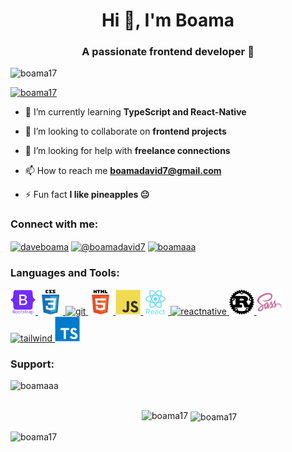 <h1 align="center">Hi 👋, I'm Boama</h1>
<h3 align="center">A passionate frontend developer 🦢</h3>

<p align="left"> <img src="https://komarev.com/ghpvc/?username=boama17&label=Profile%20views&color=0e75b6&style=flat" alt="boama17" /> </p>

<p align="left"> <a href="https://github.com/ryo-ma/github-profile-trophy"><img src="https://github-profile-trophy.vercel.app/?username=boama17" alt="boama17" /></a> </p>

- 🌱 I’m currently learning **TypeScript and React-Native**

- 👯 I’m looking to collaborate on **frontend projects**

- 🤝 I’m looking for help with **freelance connections**

- 📫 How to reach me **boamadavid7@gmail.com**

- ⚡ Fun fact **I like pineapples 😐**

<h3 align="left">Connect with me:</h3>
<p align="left">
<a href="https://instagram.com/daveboama" target="blank"><img align="center" src="https://raw.githubusercontent.com/rahuldkjain/github-profile-readme-generator/master/src/images/icons/Social/instagram.svg" alt="daveboama" height="30" width="40" /></a>
<a href="https://medium.com/@boamadavid7" target="blank"><img align="center" src="https://raw.githubusercontent.com/rahuldkjain/github-profile-readme-generator/master/src/images/icons/Social/medium.svg" alt="@boamadavid7" height="30" width="40" /></a>
<a href="https://www.codechef.com/users/boamaaa" target="blank"><img align="center" src="https://cdn.jsdelivr.net/npm/simple-icons@3.1.0/icons/codechef.svg" alt="boamaaa" height="30" width="40" /></a>
</p>

<h3 align="left">Languages and Tools:</h3>
<p align="left"> <a href="https://getbootstrap.com" target="_blank" rel="noreferrer"> <img src="https://raw.githubusercontent.com/devicons/devicon/master/icons/bootstrap/bootstrap-plain-wordmark.svg" alt="bootstrap" width="40" height="40"/> </a> <a href="https://www.w3schools.com/css/" target="_blank" rel="noreferrer"> <img src="https://raw.githubusercontent.com/devicons/devicon/master/icons/css3/css3-original-wordmark.svg" alt="css3" width="40" height="40"/> </a> <a href="https://git-scm.com/" target="_blank" rel="noreferrer"> <img src="https://www.vectorlogo.zone/logos/git-scm/git-scm-icon.svg" alt="git" width="40" height="40"/> </a> <a href="https://www.w3.org/html/" target="_blank" rel="noreferrer"> <img src="https://raw.githubusercontent.com/devicons/devicon/master/icons/html5/html5-original-wordmark.svg" alt="html5" width="40" height="40"/> </a> <a href="https://developer.mozilla.org/en-US/docs/Web/JavaScript" target="_blank" rel="noreferrer"> <img src="https://raw.githubusercontent.com/devicons/devicon/master/icons/javascript/javascript-original.svg" alt="javascript" width="40" height="40"/> </a> <a href="https://reactjs.org/" target="_blank" rel="noreferrer"> <img src="https://raw.githubusercontent.com/devicons/devicon/master/icons/react/react-original-wordmark.svg" alt="react" width="40" height="40"/> </a> <a href="https://reactnative.dev/" target="_blank" rel="noreferrer"> <img src="https://reactnative.dev/img/header_logo.svg" alt="reactnative" width="40" height="40"/> </a> <a href="https://www.rust-lang.org" target="_blank" rel="noreferrer"> <img src="https://raw.githubusercontent.com/devicons/devicon/master/icons/rust/rust-plain.svg" alt="rust" width="40" height="40"/> </a> <a href="https://sass-lang.com" target="_blank" rel="noreferrer"> <img src="https://raw.githubusercontent.com/devicons/devicon/master/icons/sass/sass-original.svg" alt="sass" width="40" height="40"/> </a> <a href="https://tailwindcss.com/" target="_blank" rel="noreferrer"> <img src="https://www.vectorlogo.zone/logos/tailwindcss/tailwindcss-icon.svg" alt="tailwind" width="40" height="40"/> </a> <a href="https://www.typescriptlang.org/" target="_blank" rel="noreferrer"> <img src="https://raw.githubusercontent.com/devicons/devicon/master/icons/typescript/typescript-original.svg" alt="typescript" width="40" height="40"/> </a> </p>

<h3 align="left">Support:</h3>
<p><a href="https://www.buymeacoffee.com/boamaaa"> <img align="left" src="https://cdn.buymeacoffee.com/buttons/v2/default-yellow.png" height="50" width="210" alt="boamaaa" /></a></p><br><br>

<p><img align="left" src="https://github-readme-stats.vercel.app/api/top-langs?username=boama17&show_icons=true&locale=en&layout=compact" alt="boama17" /></p>

<p>&nbsp;<img align="center" src="https://github-readme-stats.vercel.app/api?username=boama17&show_icons=true&locale=en" alt="boama17" /></p>

<p><img align="center" src="https://github-readme-streak-stats.herokuapp.com/?user=boama17&" alt="boama17" /></p>

<!---
Boama17/Boama17 is a ✨ special ✨ repository because its `README.md` (this file) appears on your GitHub profile.
You can click the Preview link to take a look at your changes.
--->
